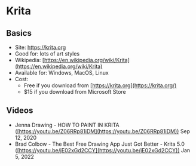 # Krita

## Basics

* Site: [https://krita.org  ](https://krita.org/)
* Good for: lots of art styles
* Wikipedia: [https://en.wikipedia.org/wiki/Krita](https://en.wikipedia.org/wiki/Krita)
* Available for: Windows, MacOS, Linux
* Cost:&#x20;
  * Free if you download from [https://krita.org](https://krita.org/) &#x20;
  * $15 if you download from Microsoft Store

## Videos

* Jenna Drawing - HOW TO PAINT IN KRITA ([https://youtu.be/Z06RRp81iDM](https://youtu.be/Z06RRp81iDM)) Sep 12, 2020
* Brad Colbow - The Best Free Drawing App Just Got Better - Krita 5.0  ([https://youtu.be/jE02xGd2CCY](https://youtu.be/jE02xGd2CCY)) Jan 5, 2022
